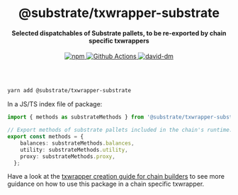 <br /><br />

<h1 align="center">@substrate/txwrapper-substrate</h1>
<h4 align="center">Selected dispatchables of Substrate pallets, to be re-exported by chain specific txwrappers</h4>

<p align="center">
  <a href="https://www.npmjs.com/package/@substrate/txwrapper-substrate">
    <img alt="npm" src="https://img.shields.io/npm/v/@substrate/txwrapper-substrate.svg" />
  </a>
  <a href="https://github.com/paritytech/txwrapper/actions">
    <img alt="Github Actions" src="https://github.com/paritytech/txwrapper-core/workflows/pr/badge.svg" />
  </a>
  <a href="https://david-dm.org/paritytech/txwrapper">
    <img alt="david-dm" src="https://img.shields.io/david/paritytech/txwrapper-core.svg" />
  </a>
</p>

<br /><br />

```bash
yarn add @substrate/txwrapper-substrate
```

In a JS/TS index file of package:

```typescript
import { methods as substrateMethods } from '@substrate/txwrapper-substrate';

// Export methods of substrate pallets included in the chain's runtime.
export const methods = {
    balances: substrateMethods.balances,
    utility: substrateMethods.utility,
    proxy: substrateMethods.proxy,
  };
```

Have a look at the [txwrapper creation guide for chain builders](../../CHAIN_BUILDER.md) to see more guidance on how to use this package in a chain specific txwrapper.
